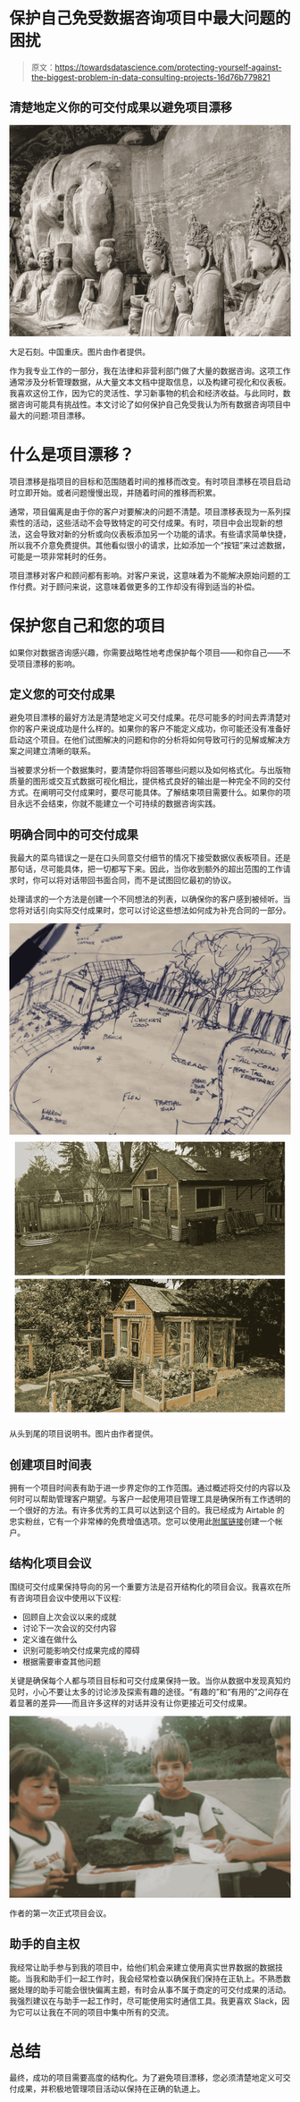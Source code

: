 # 保护自己免受数据咨询项目中最大问题的困扰

> 原文：<https://towardsdatascience.com/protecting-yourself-against-the-biggest-problem-in-data-consulting-projects-16d76b779821>

## 清楚地定义你的可交付成果以避免项目漂移

![](img/d6d4f4b0fa21daf10b6624636cb85a14.png)

大足石刻。中国重庆。图片由作者提供。

作为我专业工作的一部分，我在法律和非营利部门做了大量的数据咨询。这项工作通常涉及分析管理数据，从大量文本文档中提取信息，以及构建可视化和仪表板。我喜欢这份工作，因为它的灵活性、学习新事物的机会和经济收益。与此同时，数据咨询可能具有挑战性。本文讨论了如何保护自己免受我认为所有数据咨询项目中最大的问题:项目漂移。

# 什么是项目漂移？

项目漂移是指项目的目标和范围随着时间的推移而改变。有时项目漂移在项目启动时立即开始。或者问题慢慢出现，并随着时间的推移而积累。

通常，项目偏离是由于你的客户对要解决的问题不清楚。项目漂移表现为一系列探索性的活动，这些活动不会导致特定的可交付成果。有时，项目中会出现新的想法，这会导致对新的分析或向仪表板添加另一个功能的请求。有些请求简单快捷，所以我不介意免费提供。其他看似很小的请求，比如添加一个“按钮”来过滤数据，可能是一项非常耗时的任务。

项目漂移对客户和顾问都有影响。对客户来说，这意味着为不能解决原始问题的工作付费。对于顾问来说，这意味着做更多的工作却没有得到适当的补偿。

# 保护您自己和您的项目

如果你对数据咨询感兴趣，你需要战略性地考虑保护每个项目——和你自己——不受项目漂移的影响。

## 定义您的可交付成果

避免项目漂移的最好方法是清楚地定义可交付成果。花尽可能多的时间去弄清楚对你的客户来说成功是什么样的。如果你的客户不能定义成功，你可能还没有准备好启动这个项目。在他们试图解决的问题和你的分析将如何导致可行的见解或解决方案之间建立清晰的联系。

当被要求分析一个数据集时，要清楚你将回答哪些问题以及如何格式化。与出版物质量的图形或交互式数据可视化相比，提供格式良好的输出是一种完全不同的交付方式。在阐明可交付成果时，要尽可能具体。了解结束项目需要什么。如果你的项目永远不会结束，你就不能建立一个可持续的数据咨询实践。

## 明确合同中的可交付成果

我最大的菜鸟错误之一是在口头同意交付细节的情况下接受数据仪表板项目。还是那句话，尽可能具体，把一切都写下来。因此，当你收到额外的超出范围的工作请求时，你可以将对话带回书面合同，而不是试图回忆最初的协议。

处理请求的一个方法是创建一个不同想法的列表，以确保你的客户感到被倾听。当您将对话引向实际交付成果时，您可以讨论这些想法如何成为补充合同的一部分。

![](img/e6400975e24becf30936ec71d29253ad.png)![](img/d1a954666f1655f395891276066b64ad.png)

从头到尾的项目说明书。图片由作者提供。

## 创建项目时间表

拥有一个项目时间表有助于进一步界定你的工作范围。通过概述将交付的内容以及何时可以帮助管理客户期望。与客户一起使用项目管理工具是确保所有工作透明的一个很好的方法。有许多优秀的工具可以达到这个目的。我已经成为 Airtable 的忠实粉丝，它有一个非常棒的免费增值选项。您可以使用此[附属链接](https://airtable.com/invite/r/RzqQwLhD)创建一个帐户。

## 结构化项目会议

围绕可交付成果保持导向的另一个重要方法是召开结构化的项目会议。我喜欢在所有咨询项目会议中使用以下议程:

*   回顾自上次会议以来的成就
*   讨论下一次会议的交付内容
*   定义谁在做什么
*   识别可能影响交付成果完成的障碍
*   根据需要审查其他问题

关键是确保每个人都与项目目标和可交付成果保持一致。当你从数据中发现真知灼见时，小心不要让太多的讨论涉及探索有趣的途径。“有趣的”和“有用的”之间存在着显著的差异——而且许多这样的对话并没有让你更接近可交付成果。

![](img/20af5a25efb46daebacdeba2056d3bb2.png)

作者的第一次正式项目会议。

## 助手的自主权

我经常让助手参与到我的项目中，给他们机会来建立使用真实世界数据的数据技能。当我和助手们一起工作时，我会经常检查以确保我们保持在正轨上。不熟悉数据处理的助手可能会很快偏离主题，有时会从事不属于商定的可交付成果的活动。我强烈建议在与助手一起工作时，尽可能使用实时通信工具。我更喜欢 Slack，因为它可以让我在不同的项目中集中所有的交流。

# 总结

最终，成功的项目需要高度的结构化。为了避免项目漂移，您必须清楚地定义可交付成果，并积极地管理项目活动以保持在正确的轨道上。